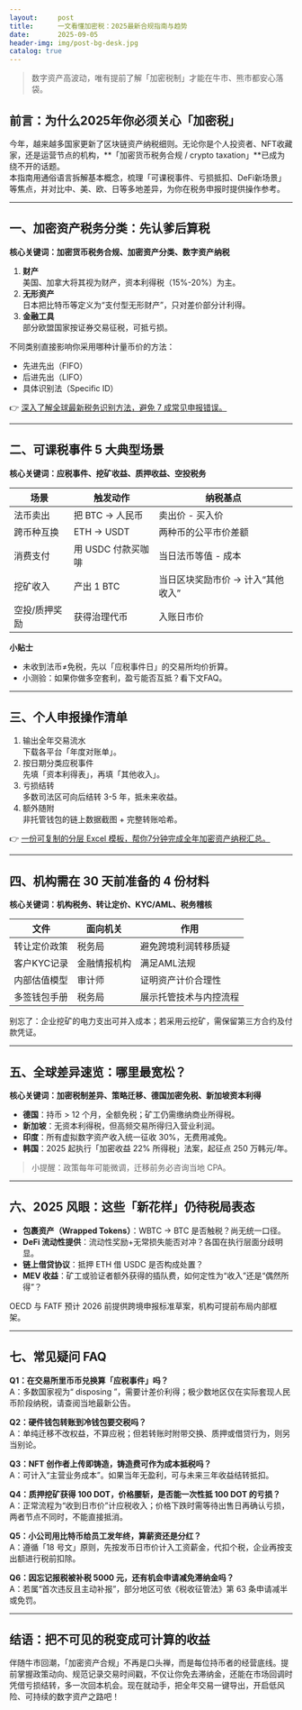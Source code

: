 ```yaml
---
layout:     post
title:      一文看懂加密税：2025最新合规指南与趋势
date:       2025-09-05
header-img: img/post-bg-desk.jpg
catalog: true
---
```


> 数字资产高波动，唯有提前了解「加密税制」才能在牛市、熊市都安心落袋。

## 前言：为什么2025年你必须关心「加密税」  
今年，越来越多国家更新了区块链资产纳税细则。无论你是个人投资者、NFT收藏家，还是运营节点的机构，**「加密货币税务合规 / crypto taxation」**已成为绕不开的话题。  
本指南用通俗语言拆解基本概念，梳理「可课税事件、亏损抵扣、DeFi新场景」等焦点，并对比中、美、欧、日等多地差异，为你在税务申报时提供操作参考。

---

## 一、加密资产税务分类：先认爹后算税  
**核心关键词：加密货币税务合规、加密资产分类、数字资产纳税**

1. **财产**  
   美国、加拿大将其视为财产，资本利得税（15%-20%）为主。  
2. **无形资产**  
   日本把比特币等定义为“支付型无形财产”，只对差价部分计利得。  
3. **金融工具**  
   部分欧盟国家按证券交易征税，可抵亏损。  

不同类别直接影响你采用哪种计量币价的方法：  
- 先进先出（FIFO）  
- 后进先出（LIFO）  
- 具体识别法（Specific ID）

👉 [深入了解全球最新税务识别方法，避免 7 成常见申报错误。](https://okxdog.com/)

---

## 二、可课税事件 5 大典型场景  
**核心关键词：应税事件、挖矿收益、质押收益、空投税务**

| 场景 | 触发动作 | 纳税基点 |
|---|---|---|
| 法币卖出 | 把 BTC → 人民币 | 卖出价 - 买入价 |
| 跨币种互换 | ETH → USDT | 两种币的公平市价差额 |
| 消费支付 | 用 USDC 付款买咖啡 | 当日法币等值 - 成本 |
| 挖矿收入 | 产出 1 BTC | 当日区块奖励市价 → 计入“其他收入” |
| 空投/质押奖励 | 获得治理代币 | 入账日市价 |

**小贴士**  
- 未收到法币≠免税，先以「应税事件日」的交易所均价折算。  
- 小测验：如果你做多空套利，盈亏能否互抵？看下文FAQ。

---

## 三、个人申报操作清单  
1. 输出全年交易流水  
   下载各平台「年度对账单」。  
2. 按日期分类应税事件  
   先填「资本利得表」，再填「其他收入」。  
3. 亏损结转  
   多数司法区可向后结转 3-5 年，抵未来收益。  
4. 额外随附  
   非托管钱包的链上数据截图 + 完整转账哈希。  

👉 [一份可复制的分层 Excel 模板，帮你7分钟完成全年加密资产纳税汇总。](https://okxdog.com/)

---

## 四、机构需在 30 天前准备的 4 份材料  
**核心关键词：机构税务、转让定价、KYC/AML、税务稽核**

| 文件 | 面向机关 | 作用 |
|---|---|---|
| 转让定价政策 | 税务局 | 避免跨境利润转移质疑 |
| 客户KYC记录 | 金融情报机构 | 满足AML法规 |
| 内部估值模型 | 审计师 | 证明资产计价合理性 |
| 多签钱包手册 | 税务局 | 展示托管技术与内控流程 |

别忘了：企业挖矿的电力支出可并入成本；若采用云挖矿，需保留第三方合约及付款凭证。

---

## 五、全球差异速览：哪里最宽松？  
**核心关键词：加密税制差异、策略迁移、德国加密免税、新加坡资本利得**

- **德国**：持币 > 12 个月，全额免税；矿工仍需缴纳商业所得税。  
- **新加坡**：无资本利得税，但高频交易所得归入营业利润。  
- **印度**：所有虚拟数字资产收入统一征收 30%，无费用减免。  
- **韩国**：2025 起执行「加密收益 22% 所得税」法案，起征点 250 万韩元/年。  

> 小提醒：政策每年可能微调，迁移前务必咨询当地 CPA。

---

## 六、2025 风眼：这些「新花样」仍待税局表态  
- **包裹资产（Wrapped Tokens）**：WBTC → BTC 是否触税？尚无统一口径。  
- **DeFi 流动性提供**：流动性奖励+无常损失能否对冲？各国在执行层面分歧明显。  
- **链上借贷协议**：抵押 ETH 借 USDC 是否构成处置？  
- **MEV 收益**：矿工或验证者额外获得的插队费，如何定性为“收入”还是“偶然所得”？

OECD 与 FATF 预计 2026 前提供跨境申报标准草案，机构可提前布局内部框架。

---

## 七、常见疑问 FAQ  
**Q1：在交易所里币币兑换算「应税事件」吗？**  
A：多数国家视为“ disposing ”，需要计差价利得；极少数地区仅在实际套现人民币阶段纳税，请查阅当地最新公告。

**Q2：硬件钱包转账到冷钱包要交税吗？**  
A：单纯迁移不改权益，不算应税；但若转账时附带交换、质押或借贷行为，则另当别论。

**Q3：NFT 创作者上传即铸造，铸造费可作为成本抵税吗？**  
A：可计入“主营业务成本”。如果当年无盈利，可与未来三年收益结转抵扣。

**Q4：质押挖矿获得 100 DOT，价格腰斩，是否能一次性抵 100 DOT 的亏损？**  
A：正常流程为“收到日市价”计应税收入；价格下跌时需等待出售日再确认亏损，两者节点不同时，不能直接抵消。

**Q5：小公司用比特币给员工发年终，算薪资还是分红？**  
A：遵循「18 号文」原则，先按发币日市价计入工资薪金，代扣个税，企业再按支出额进行税前扣除。

**Q6：因忘记报税被补税 5000 元，还有机会申请减免滞纳金吗？**  
A：若属“首次违反且主动补报”，部分地区可依《税收征管法》第 63 条申请减半或免罚。  

---

## 结语：把不可见的税变成可计算的收益  
伴随牛市回潮，「加密资产合规」不再是口头禅，而是每位持币者的经营底线。提前掌握政策动向、规范记录交易时间戳，不仅让你免去滞纳金，还能在市场回调时凭借亏损结转，多一次回本机会。现在就动手，把全年交易一键导出，开启低风险、可持续的数字资产之路吧！